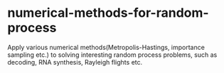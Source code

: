 # numerical-methods-for-random-process
Apply various numerical methods(Metropolis-Hastings, importance sampling etc.) 
to solving interesting random process problems, such as decoding, RNA synthesis, Rayleigh flights etc.
